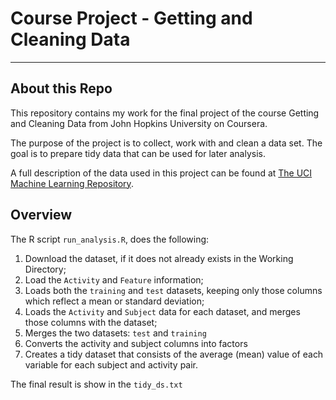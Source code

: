 # Course Project - Getting and Cleaning Data #
--------

## About this Repo ##

This repository contains my work for the final project of the course Getting and Cleaning Data from John Hopkins University on Coursera.

The purpose of the project is to collect, work with and clean a data set. The goal is to prepare tidy data that can be used for later analysis.

A full description of the data used in this project can be found at [The UCI Machine Learning Repository](http://archive.ics.uci.edu/ml/datasets/Human+Activity+Recognition+Using+Smartphones "The UCI Machine Learning Repository").

## Overview ##

The R script `run_analysis.R`, does the following:

1. Download the dataset, if it does not already exists in the Working Directory;
2. Load the `Activity` and `Feature` information;
3. Loads both the `training` and `test` datasets, keeping only those columns which reflect a mean or standard deviation;
4. Loads the `Activity` and `Subject` data for each dataset, and merges those columns with the dataset;
5. Merges the two datasets: `test` and `training`
6. Converts the activity and subject columns into factors
7. Creates a tidy dataset that consists of the average (mean) value of each variable for each subject and activity pair.


The final result is show in the `tidy_ds.txt`  
